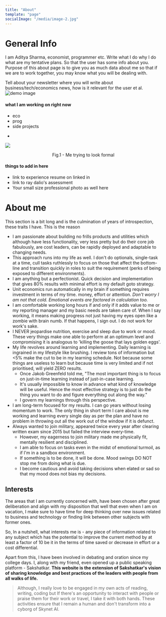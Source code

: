 ```yaml
---
title: "About"
template: "page"
socialImage: "/media/image-2.jpg"
---
```

# General Info
I am Aditya Sharma, economist, programmer etc. Write what I do why I do what are my tentative plans. So that the user has some info about you.
Purpose of this about page is to give you as much data about me so that if we are to work together, you may know what you will be dealing with. 

Tell about your newsletter where you will write about business/tech/economics news, how is it relevant for the user et al. 
![demo image](/media/image-2.jpg)

#### what I am working on right now
- eco
- prog
- side projects
- <p align = "center">
<img src = "https://drive.google.com/file/d/185bFyP956P8qLCS82-p-mz6aaz30OFs7/view?usp=sharing">
</p>
<p align = "center">
Fig.1 - Me trying to look formal
</p>

#### things to add in here
- link to experience resume on linked in
- link to ray dalio's assessment
- Your small size professional photo as well here

# About me
This section is a bit long and is the culmination of years of introspection, these traits I have. This is the reason 
- I am passionate about building no frills products and utilities which although have less functionality, very less pretty but do their core job fabulously, are cost leaders, can be rapidly  deployed and adaptable to changing needs.
- This approach runs into my life as well. I don't do optionals,  single-task at a time, cull tasks ruthlessly to focus on those that affect the bottom-line and transition quickly in roles to suit the requirement (perks of being exposed to different environments). 
- I am anything but a perfectionist. Quick decision and implementation that gives 80% results with minimal effort is my default goto strategy. 
- Unit economics run automatically in my brain if something requires investment in terms of my time. money, effort or attention. _Don't worry I am not that cold. Emotional events are factored in calculation too._
- I am comfortable working long hours if and only if it adds value to me or my reporting manager and my basic needs are taken care of. When I say working, it means making progress not just having my eyes open like a zombie with brain numb. If that happens, I sign out. I do not work for work's sake.
- I NEVER jeopardise nutrition, exercise and sleep due to work or mood. These very things make one able to perform at an optimum level and compromising it is analogous to 'killing the goose that lays golden eggs'.
- My life revolves around learning and implementing. Daily learning is ingrained in my lifestyle like brushing. I review tons of information but <5% make the cut to be in my learning schedule. Not because some things are useless to learn but because time is very limited and if not prioritised, will yield ZERO results.
    - Once Jakob Greenfeld told me, "The most important thing is to focus on just-in-time learning instead of just-in-case learning. 
    - It's usually impossible to know in advance what kind of knowledge will be useful. Hence the most effective strategy is to just do the thing you want to do and figure everything out along the way."
    - I govern my learnings through this perspective.
- I am long-term focused for my results. I can go years without losing momentum to work. The only thing in short term I care about is me working and learning every single day as per the plan and have no problem in throwing out all the work out of the window if it is defunct.
- Always wanted to join military, appeared twice every year after clearing written exam since 2015 but failed the interview every-time.
    - However, my eagerness to join military made me physically fit, mentally resilient and disciplined.
    - I am able to focus on tasks even in the midst of emotional turmoil, as if I'm in a sandbox environment.
    - If something is to be done, it will be done. Mood swings DO NOT stop me from doing what is due. 
    - I become cautious and avoid taking decisions when elated or sad so that my mood does not bias my decisions.

## Interests
The areas that I am currently concerned with, have been chosen after great deliberation and align with my disposition that well that even when I am on vacation, I make sure to have time for deep thinking over new issues related to business and technology or finding link between other subjects with former ones. 

So, In a nutshell, what interests me is - any piece of information related to any subject which has the potential to improve the current method by at least a factor of 10 be it in the terms of time saved or decrease in effort or a cost differential.

Apart from this, I have been involved in debating and oration since my college days. I, along with my friend, even opened up a public speaking platform - Sakshatkar. **This website is the extension of Sakshatkar's vision of sharing knowledge and best practices of the leaders with people from all walks of life.**
> Although, I really love to be engaged in my own acts of reading, writing, coding but If there's an opportunity to interact with people or praise them for their work or travel, I take it with both hands. These activities ensure that I remain a human and don't transform into a cyborg of Skynet AI.
